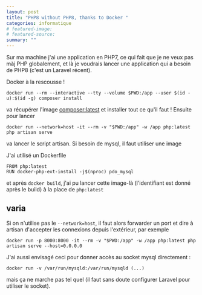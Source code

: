 ```yaml
---
layout: post
title: "PHP8 without PHP8, thanks to Docker "
categories: informatique
# featured-image: 
# featured-source: 
summary: ""
---
```

Sur ma machine j'ai une application en PHP7, ce qui fait que je ne veux pas màj PHP globalement, 
et là je voudrais lancer une application qui a besoin de PHP8 (c'est un Laravel récent).

Docker à la rescousse !

    docker run --rm --interactive --tty --volume $PWD:/app --user $(id -u):$(id -g) composer install
    
va récupérer l'image [composer:latest](https://hub.docker.com/_/composer/) et installer tout ce qu'il faut ! Ensuite pour lancer

    docker run --network=host -it --rm -v "$PWD:/app" -w /app php:latest php artisan serve
    
va lancer le script artisan. Si besoin de mysql, il faut utiliser une image

J'ai utilisé un Dockerfile

    FROM php:latest
    RUN docker-php-ext-install -j$(nproc) pdo_mysql

et après `docker build`, j'ai pu lancer cette image-là (l'identifiant est donné après le build) à la place de `php:latest`



## varia

Si on n'utilise pas le `--network=host`, il faut alors forwarder un port et dire à artisan d'accepter les connexions depuis l'extérieur, par exemple

    docker run -p 8000:8000 -it --rm -v "$PWD:/app" -w /app php:latest php artisan serve --host=0.0.0.0

J'ai aussi envisagé ceci pour donner accès au socket mysql directement :

    docker run -v /var/run/mysqld:/var/run/mysqld (...)

mais ça ne marche pas tel quel (il faut sans doute configurer Laravel pour utiliser le socket).
